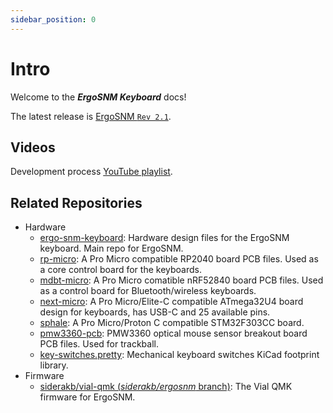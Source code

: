 ```yaml
---
sidebar_position: 0
---
```


# Intro

Welcome to the ***ErgoSNM Keyboard*** docs!

The latest release is [ErgoSNM `Rev 2.1`](https://github.com/siderakb/ergo-snm-keyboard/wiki/Document-for-Rev-2.X).

## Videos

Development process [YouTube playlist](https://youtube.com/playlist?list=PL1kBTdTo-vGbdUH9_YovZvkGXuNMB03fa).

## Related Repositories

- Hardware
  - [ergo-snm-keyboard](https://github.com/siderakb/ergo-snm-keyboard): Hardware design files for the ErgoSNM keyboard. Main repo for ErgoSNM.
  - [rp-micro](https://github.com/siderakb/rp-micro): A Pro Micro compatible RP2040 board PCB files. Used as a core control board for the keyboards.
  - [mdbt-micro](https://github.com/siderakb/mdbt-micro): A Pro Micro comatible nRF52840 board PCB files. Used as a control board for Bluetooth/wireless keyboards.
  - [next-micro](https://github.com/siderakb/next-micro): A Pro Micro/Elite-C compatible ATmega32U4 board design for keyboards, has USB-C and 25 available pins.
  - [sphale](https://github.com/siderakb/sphale): A Pro Micro/Proton C compatible STM32F303CC board.
  - [pmw3360-pcb](https://github.com/siderakb/pmw3360-pcb): PMW3360 optical mouse sensor breakout board PCB files. Used for trackball.
  - [key-switches.pretty](https://github.com/siderakb/key-switches.pretty): Mechanical keyboard switches KiCad footprint library.
- Firmware
  - [siderakb/vial-qmk (*siderakb/ergosnm* branch)](https://github.com/siderakb/vial-qmk/tree/siderakb/ergosnm/keyboards/zite/ergosnm): The Vial QMK firmware for ErgoSNM.